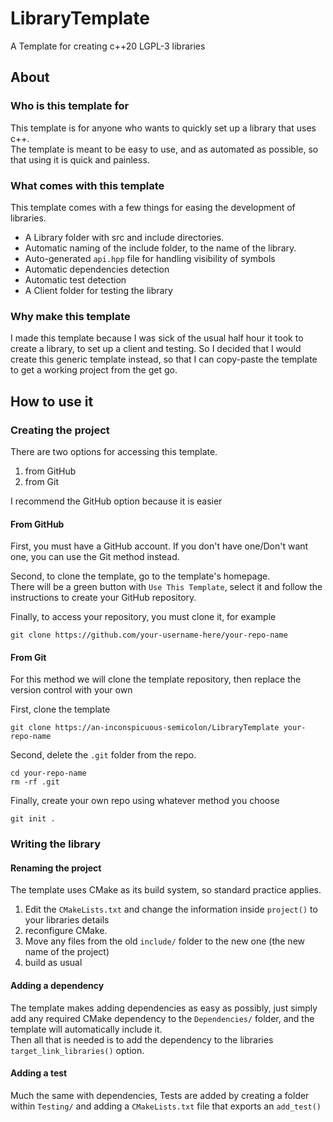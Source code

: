 # LibraryTemplate
A Template for creating c++20 LGPL-3 libraries

## About

### Who is this template for

This template is for anyone who wants to quickly set up a library that uses c++.  
The template is meant to be easy to use, and as automated as possible, so that using it is quick and painless.

### What comes with this template

This template comes with a few things for easing the development of libraries.

- A Library folder with src and include directories.
- Automatic naming of the include folder, to the name of the library.
- Auto-generated `api.hpp` file for handling visibility of symbols
- Automatic dependencies detection
- Automatic test detection
- A Client folder for testing the library

### Why make this template

I made this template because I was sick of the usual half hour it took to 
create a library, to set up a client and testing. So I decided that I would 
create this generic template instead, so that I can copy-paste the template 
to get a working project from the get go.


## How to use it

### Creating the project

There are two options for accessing this template.

1. from GitHub
2. from Git

I recommend the GitHub option because it is easier

#### From GitHub

First, you must have a GitHub account. If you don't have one/Don't want one,
you can use the Git method instead.

Second, to clone the template, go to the template's homepage.  
There will be a green button with `Use This Template`, 
select it and follow the instructions to create your GitHub repository.

Finally, to access your repository, you must clone it, for example
``` shell
git clone https://github.com/your-username-here/your-repo-name
```

#### From Git

For this method we will clone the template repository, 
then replace the version control with your own

First, clone the template
``` shell
git clone https://an-inconspicuous-semicolon/LibraryTemplate your-repo-name
```

Second, delete the `.git` folder from the repo.
``` shell
cd your-repo-name
rm -rf .git
```

Finally, create your own repo using whatever method you choose
``` shell
git init .
```

### Writing the library

#### Renaming the project

The template uses CMake as its build system, so standard practice applies.
1. Edit the `CMakeLists.txt` and change the information inside `project()` to your libraries details
2. reconfigure CMake.
3. Move any files from the old `include/` folder to the new one (the new name of the project)
4. build as usual

#### Adding a dependency

The template makes adding dependencies as easy as possibly, 
just simply add any required CMake dependency to the `Dependencies/` folder,
and the template will automatically include it.  
Then all that is needed is to add the dependency to the libraries `target_link_libraries()` option.

#### Adding a test

Much the same with dependencies, Tests are added by creating a folder within `Testing/` 
and adding a `CMakeLists.txt` file that exports an `add_test()` 